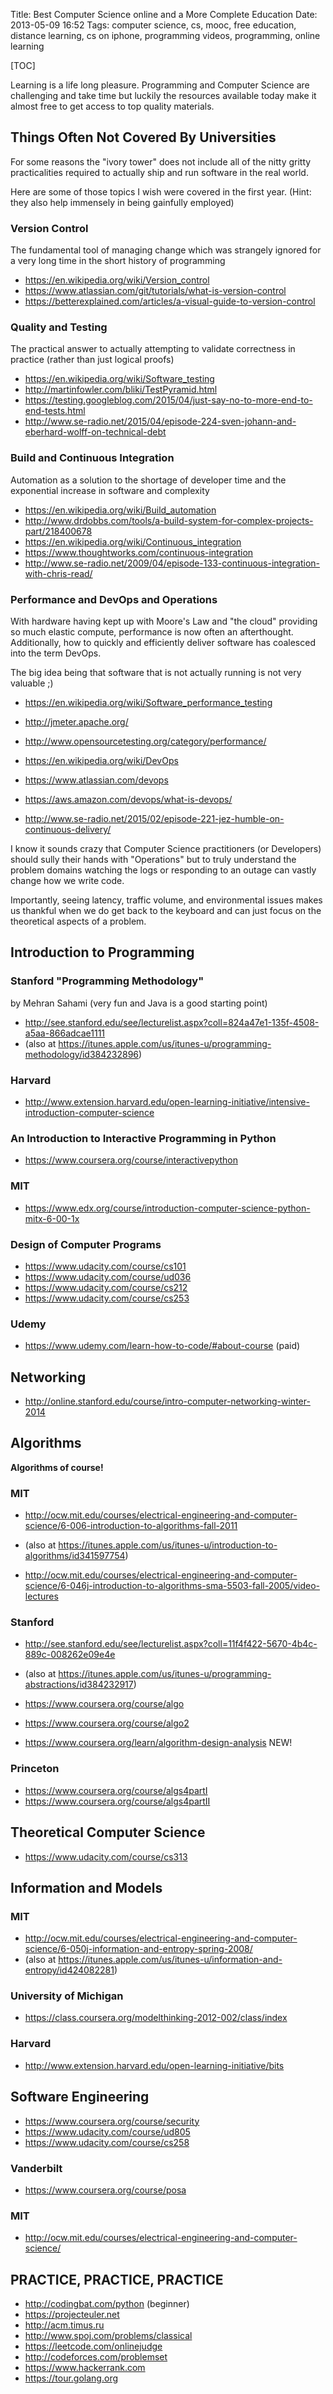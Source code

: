 Title: Best Computer Science online and a More Complete Education
Date: 2013-05-09 16:52
Tags: computer science, cs, mooc, free education, distance learning, cs on iphone, programming videos, programming, online learning

[TOC]

Learning is a life long pleasure.  Programming and Computer Science are challenging and take time but luckily the resources available today make it almost free to get access to top quality materials.

## Things Often Not Covered By Universities

For some reasons the "ivory tower" does not include all of the nitty gritty practicalities required to actually ship and run software in the real world.

Here are some of those topics I wish were covered in the first year.  (Hint: they also help immensely in being gainfully employed)

### Version Control
The fundamental tool of managing change which was strangely ignored for a very long time in the short history of programming
- <https://en.wikipedia.org/wiki/Version_control>
- <https://www.atlassian.com/git/tutorials/what-is-version-control>
- <https://betterexplained.com/articles/a-visual-guide-to-version-control>

### Quality and Testing
The practical answer to actually attempting to validate correctness in practice (rather than just logical proofs)
- <https://en.wikipedia.org/wiki/Software_testing>
- <http://martinfowler.com/bliki/TestPyramid.html>
- <https://testing.googleblog.com/2015/04/just-say-no-to-more-end-to-end-tests.html>
- <http://www.se-radio.net/2015/04/episode-224-sven-johann-and-eberhard-wolff-on-technical-debt>

### Build and Continuous Integration
Automation as a solution to the shortage of developer time and the exponential increase in software and complexity
- <https://en.wikipedia.org/wiki/Build_automation>
- <http://www.drdobbs.com/tools/a-build-system-for-complex-projects-part/218400678>
- <https://en.wikipedia.org/wiki/Continuous_integration>
- <https://www.thoughtworks.com/continuous-integration>
- <http://www.se-radio.net/2009/04/episode-133-continuous-integration-with-chris-read/>

### Performance and DevOps and Operations
With hardware having kept up with Moore's Law and "the cloud" providing so much elastic compute, performance is now often an afterthought. Additionally, how to quickly and efficiently deliver software has coalesced into the term DevOps.

The big idea being that software that is not actually running is not very valuable ;)

- <https://en.wikipedia.org/wiki/Software_performance_testing>
- <http://jmeter.apache.org/>
- <http://www.opensourcetesting.org/category/performance/>

- <https://en.wikipedia.org/wiki/DevOps>
- <https://www.atlassian.com/devops>
- <https://aws.amazon.com/devops/what-is-devops/>
- <http://www.se-radio.net/2015/02/episode-221-jez-humble-on-continuous-delivery/>

I know it sounds crazy that Computer Science practitioners (or Developers) should sully their hands with "Operations" but to truly understand the problem domains watching the logs or responding to an outage can vastly change how we write code.

Importantly, seeing latency, traffic volume, and environmental issues makes us thankful when we do get back to the keyboard and can just focus on the theoretical aspects of a problem.

## Introduction to Programming

### Stanford "Programming Methodology"
by Mehran Sahami (very fun and Java is a good starting point)

- <http://see.stanford.edu/see/lecturelist.aspx?coll=824a47e1-135f-4508-a5aa-866adcae1111>
- (also at <https://itunes.apple.com/us/itunes-u/programming-methodology/id384232896>)

### Harvard
- <http://www.extension.harvard.edu/open-learning-initiative/intensive-introduction-computer-science>

### An Introduction to Interactive Programming in Python
- <https://www.coursera.org/course/interactivepython>

### MIT
- <https://www.edx.org/course/introduction-computer-science-python-mitx-6-00-1x>

### Design of Computer Programs
- <https://www.udacity.com/course/cs101>
- <https://www.udacity.com/course/ud036>
- <https://www.udacity.com/course/cs212>
- <https://www.udacity.com/course/cs253>

### Udemy

- <https://www.udemy.com/learn-how-to-code/#about-course> (paid)

## Networking

- <http://online.stanford.edu/course/intro-computer-networking-winter-2014>

## Algorithms

**Algorithms of course!**

### MIT

- <http://ocw.mit.edu/courses/electrical-engineering-and-computer-science/6-006-introduction-to-algorithms-fall-2011>

- (also at <https://itunes.apple.com/us/itunes-u/introduction-to-algorithms/id341597754>)

- <http://ocw.mit.edu/courses/electrical-engineering-and-computer-science/6-046j-introduction-to-algorithms-sma-5503-fall-2005/video-lectures>

### Stanford
- <http://see.stanford.edu/see/lecturelist.aspx?coll=11f4f422-5670-4b4c-889c-008262e09e4e>
- (also at <https://itunes.apple.com/us/itunes-u/programming-abstractions/id384232917>)
- <https://www.coursera.org/course/algo>
- <https://www.coursera.org/course/algo2>

- <https://www.coursera.org/learn/algorithm-design-analysis> NEW!

### Princeton
- <https://www.coursera.org/course/algs4partI>
- <https://www.coursera.org/course/algs4partII>

## Theoretical Computer Science
- <https://www.udacity.com/course/cs313>

## Information and Models

### MIT
- <http://ocw.mit.edu/courses/electrical-engineering-and-computer-science/6-050j-information-and-entropy-spring-2008/>
- (also at <https://itunes.apple.com/us/itunes-u/information-and-entropy/id424082281>)

### University of Michigan
- <https://class.coursera.org/modelthinking-2012-002/class/index>

### Harvard
- <http://www.extension.harvard.edu/open-learning-initiative/bits>

## Software Engineering

- <https://www.coursera.org/course/security>
- <https://www.udacity.com/course/ud805>
- <https://www.udacity.com/course/cs258>

### Vanderbilt
- <https://www.coursera.org/course/posa>

### MIT

- <http://ocw.mit.edu/courses/electrical-engineering-and-computer-science/>

## PRACTICE, PRACTICE, PRACTICE
- <http://codingbat.com/python> (beginner)
- <https://projecteuler.net>
- <http://acm.timus.ru>
- <http://www.spoj.com/problems/classical>
- <https://leetcode.com/onlinejudge>
- <http://codeforces.com/problemset>
- <https://www.hackerrank.com>
- <https://tour.golang.org>
